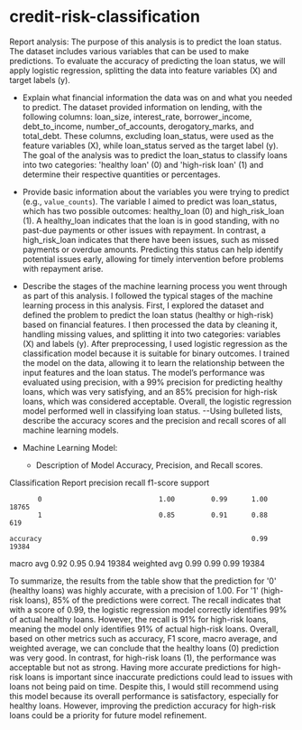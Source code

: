 # credit-risk-classification
Report analysis:
The purpose of this analysis is to predict the loan status. The dataset includes various variables that can be used to make predictions. To evaluate the accuracy of predicting the loan status, we will apply logistic regression, splitting the data into feature variables (X) and target labels (y).
* Explain what financial information the data was on and what you needed to predict.
The dataset provided information on lending, with the following columns: loan_size, interest_rate, borrower_income, debt_to_income, number_of_accounts, derogatory_marks, and total_debt. These columns, excluding loan_status, were used as the feature variables (X), while loan_status served as the target label (y). The goal of the analysis was to predict the loan_status to classify loans into two categories: 'healthy loan' (0) and 'high-risk loan' (1) and determine their respective quantities or percentages.
* Provide basic information about the variables you were trying to predict (e.g., `value_counts`).
The variable I aimed to predict was loan_status, which has two possible outcomes: healthy_loan (0) and high_risk_loan (1). A healthy_loan indicates that the loan is in good standing, with no past-due payments or other issues with repayment. In contrast, a high_risk_loan indicates that there have been issues, such as missed payments or overdue amounts. Predicting this status can help identify potential issues early, allowing for timely intervention before problems with repayment arise.
* Describe the stages of the machine learning process you went through as part of this analysis.
I followed the typical stages of the machine learning process in this analysis. First, I explored the dataset and defined the problem to predict the loan status (healthy or high-risk) based on financial features. I then processed the data by cleaning it, handling missing values, and splitting it into two categories: variables (X) and labels (y). After preprocessing, I used logistic regression as the classification model because it is suitable for binary outcomes. I trained the model on the data, allowing it to learn the relationship between the input features and the loan status. The model’s performance was evaluated using precision, with a 99% precision for predicting healthy loans, which was very satisfying, and an 85% precision for high-risk loans, which was considered acceptable. Overall, the logistic regression model performed well in classifying loan status.
--Using bulleted lists, describe the accuracy scores and the precision and recall scores of all machine learning models.

* Machine Learning Model:
    * Description of Model  Accuracy, Precision, and Recall scores.
      
Classification Report
                                        precision    recall  f1-score   support

           0                             1.00         0.99      1.00        18765
           1                             0.85         0.91      0.88          619

    accuracy                                                    0.99         19384
   macro avg                             0.92         0.95      0.94         19384
weighted avg                             0.99         0.99      0.99         19384

To summarize, the results from the table show that the prediction for '0' (healthy loans) was highly accurate, with a precision of 1.00. For '1' (high-risk loans), 85% of the predictions were correct. The recall indicates that with a score of 0.99, the logistic regression model correctly identifies 99% of actual healthy loans. However, the recall is 91% for high-risk loans, meaning the model only identifies 91% of actual high-risk loans. Overall, based on other metrics such as accuracy, F1 score, macro average, and weighted average, we can conclude that the healthy loans (0) prediction was very good. In contrast, for high-risk loans (1), the performance was acceptable but not as strong. Having more accurate predictions for high-risk loans is important since inaccurate predictions could lead to issues with loans not being paid on time. Despite this, I would still recommend using this model because its overall performance is satisfactory, especially for healthy loans. However, improving the prediction accuracy for high-risk loans could be a priority for future model refinement.
